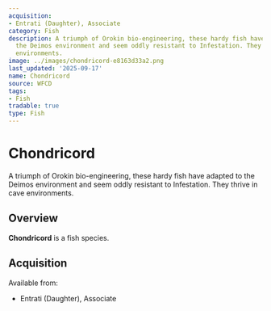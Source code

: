 ```yaml
---
acquisition:
- Entrati (Daughter), Associate
category: Fish
description: A triumph of Orokin bio-engineering, these hardy fish have adapted to
  the Deimos environment and seem oddly resistant to Infestation. They thrive in cave
  environments.
image: ../images/chondricord-e8163d33a2.png
last_updated: '2025-09-17'
name: Chondricord
source: WFCD
tags:
- Fish
tradable: true
type: Fish
---
```


# Chondricord

A triumph of Orokin bio-engineering, these hardy fish have adapted to the Deimos environment and seem oddly resistant to Infestation. They thrive in cave environments.

## Overview

**Chondricord** is a fish species.

## Acquisition

Available from:
- Entrati (Daughter), Associate

